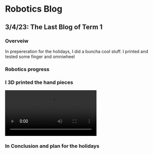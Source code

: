 # Robotics Blog 

## 3/4/23: The Last Blog of Term 1

### Overveiw

In prepereration for the holidays, I did a buncha cool stuff. I printed and tested some finger and omniwheel

### Robotics progress




### I 3D printed the hand pieces

![video test](https://github.com/Ham-ish/Y12-Robotics-Blog/blob/1c65bd0d78be1a7f8ce0e0d9cee1ace5fb1ed5fc/Images/IMG_0212.MOV)


### In Conclusion and plan for the holidays




